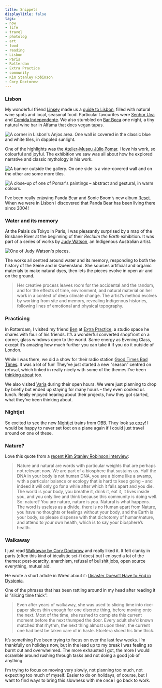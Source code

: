```yaml
---
title: Snippets
displayTitle: false
tags: 
- now
- life
- travel
- photolog
- art
- food
- reading
- Lisbon
- Paris
- Rotterdam
- Extra Practice
- community
- Kim Stanley Robinson
- Cory Doctorow
---
```


### Lisbon

My wonderful friend [Linsey](https://www.linseyrendell.com/) made us a [guide to Lisbon](https://www.notion.so/Lisbon-091ee65ddee140b5bbb071cb4a119f86), filled with natural wine spots and local, seasonal food. Particular favourites were [Senhor Uva](https://senhoruva.com/) and [Comida Independente](https://comida-independente.myshopify.com/). We also stumbled on [Bar Boca](https://www.instagram.com/barboca.lx/) one night, a tiny natural wine bar in Alfama that does vegan tapas.

![A corner in Lisbon's Anjos area. One wall is covered in the classic blue and white tiles, in dappled sunlight.](https://d2w9rnfcy7mm78.cloudfront.net/18089608/original_b0f3547603e6670b2f706b6aace4c5a2.jpg?1663408868?bc=0)

One of the highlights was the [Atelier-Museu Júlio Pomar](https://www.ateliermuseujuliopomar.pt/). I *love* his work, so colourful and joyful. The exhibition we saw was all about how he explored narrative and classic mythology in his work.

![A banner outside the gallery. On one side is a vine-covered wall and on the other are some more tiles.](https://d2w9rnfcy7mm78.cloudfront.net/18089603/original_1d32571333ad2fb209e89a4d54a8eb70.jpg?1663408798?bc=0)

![A close-up of one of Pomar's paintings – abstract and gestural, in warm colours.](https://d2w9rnfcy7mm78.cloudfront.net/18089602/original_717167f4a5af591bb0cfa3527f1a39ad.jpg?1663408798?bc=0)

I’ve been really enjoying Panda Bear and Sonic Boom’s new album [Reset](https://pandabearmusic.bandcamp.com/album/reset). When we were in Lisbon I discovered that Panda Bear has been living there since 2004!

### Water and its memory

At the Palais de Tokyo in Paris, I was pleasantly surprised by a map of the Brisbane River at the beginning of their *Reclaim the Earth* exhibition. It was part of a series of works by [Judy Watson](https://en.wikipedia.org/wiki/Judy_Watson), an Indigenous Australian artist.

![One of Judy Watson's pieces.](https://d2w9rnfcy7mm78.cloudfront.net/18089601/original_07fd057a1363fbfaed8b6394c2cb27c7.jpg?1663408778?bc=0)

The works all centred around water and its memory, responding to both the history of the Seine and in Queensland. She sources artificial and organic materials to make natural dyes, then lets the pieces evolve in open air and on the ground. 

> Her creative process leaves room for the accidental and the random, and for the effects of time, environment, and natural material on her work in a context of deep climate change. The artist’s method evolves by working from site and memory, revealing Indigenous histories, following lines of emotional and physical topography.

### Practicing

In Rotterdam, I visited my friend [Ben](https://www.bnjmnearl.eu/) at [Extra Practice](https://extrapractice.space/), a studio space he shares with four of his friends. It’s a wonderful converted shopfront on a corner, glass windows open to the world. Same energy as Evening Class, except it’s amazing how much further you can take it if you do it outside of London.

While I was there, we did a show for their radio station [Good Times Bad Times](https://goodtimesbadtimes.club/). It was a lot of fun! They’ve just started a new “season” centred on refusal, which linked in really nicely with some of the themes I’ve been [thinking about](https://gemmacope.land/writing/no!/) too.

We also visited [Varia](https://varia.zone/en/) during their open hours. We were just planning to drop by briefly but ended up staying for many hours – they even cooked us lunch. Really enjoyed hearing about their projects, how they got started, what they’ve been thinking about.

### Nightjet

So excited to see the new [Nightjet](https://www.theguardian.com/world/2022/sep/08/europes-next-generation-night-trains-aim-to-draw-passengers-away-from-planes) trains from OBB. They look [so cozy](https://twitter.com/seatsixtyone/status/1567047646929379330)! I would be happy to never set foot on a plane again if I could just travel around on one of these.

### Nature?

Love this quote from a [recent Kim Stanley Robinson interview](https://farsight.cifs.dk/interview-kim-stanley-robinson/):

> Nature and natural are words with particular weights that are perhaps not relevant now. We are part of a biosphere that sustains us. Half the DNA in your body is not human DNA, you are a biome like a swamp, with a particular balance or ecology that is hard to keep going – and indeed it will only go for a while after which it falls apart and you die. The world is your body, you breathe it, drink it, eat it, it lives inside you, and you only live and think because this community is doing well. So: nature? You are nature, nature is you. Natural is what happens. The word is useless as a divide, there is no Human apart from Nature, you have no thoughts or feelings without your body, and the Earth is your body, so please dispense with that dichotomy of human/nature, and attend to your own health, which is to say your biosphere’s health.

### Walkaway

I just read [Walkaway by Cory Doctorow](https://app.thestorygraph.com/books/21eabcc5-5af8-4e97-8430-a8263a627c6c) and really liked it. It felt clunky in parts (often this kind of idealistic sci-fi does) but I enjoyed a lot of the themes: post-scarcity, anarchism, refusal of bullshit jobs, open source everything, mutual aid.

He wrote a short article in Wired about it: [Disaster Doesn’t Have to End in Dystopia](https://www.wired.com/2017/04/cory-doctorow-walkaway/).

One of the phrases that has been rattling around in my head after reading it is “slicing time thick”:

> Even after years of walkaway, she was used to slicing time into rice-paper slices thin enough for one discrete thing, before moving onto the next. Most of the time, she rushed to complete this current moment before the next thumped the door. Every adult she'd known matched that rhythm, the next thing almost upon them, the current one had best be taken care of in haste. Etcetera sliced his time thick. 

It’s something I’ve been trying to focus on over the last few weeks. I’m thankfully on holidays now, but in the lead up to my break I was feeling so burnt out and overwhelmed. The more exhausted I got, the more I would scramble around rushing through tasks and not doing a good job of anything.

I’m trying to focus on moving very slowly, not planning too much, not expecting too much of myself. Easier to do on holidays, of course, but I want to find ways to bring this slowness with me once I go back to work.